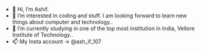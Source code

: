 - 👋 Hi, I’m Ashif.
- 👀 I’m interested in coding and stuff. I am looking forward to learn new things about computer and technology..
- 🌱 I’m currently studying in one of the top most institution in India, Vellore Institute of Technology..
- 📫 My Insta account -> @ash_if_107
